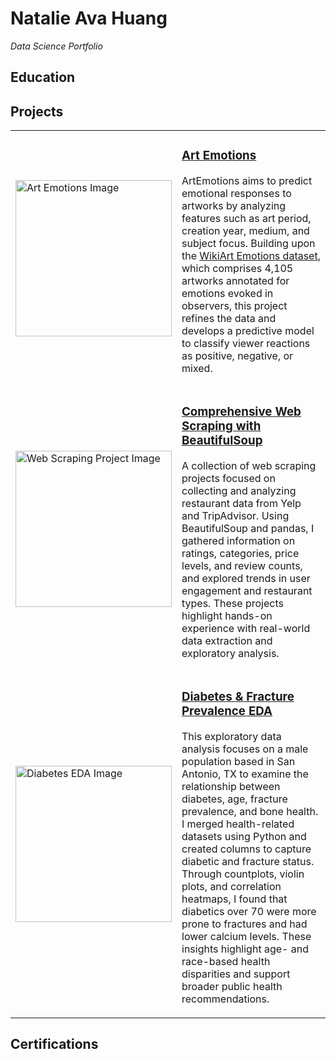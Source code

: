 # Natalie Ava Huang 
*Data Science Portfolio*

## Education

## Projects

<table>
  <tr>
    <td>
      <img src="image.png" alt="Art Emotions Image" width="250">
    </td>
    <td>
      <h3> <a  href = "https://github.com/natalie-ava/ArtEmotions">Art Emotions</a></h3>
      <p>ArtEmotions aims to predict emotional responses to artworks by analyzing features such as art period, creation year, medium, and subject focus. Building upon the <a href="https://saifmohammad.com/WebPages/wikiartemotions.html">WikiArt Emotions dataset</a>, which comprises 4,105 artworks annotated for emotions evoked in observers, this project refines the data and develops a predictive model to classify viewer reactions as positive, negative, or mixed.
 </p>
    </td>
  </tr>
  <tr>
    <td>
      <img src="image.png" alt="Web Scraping Project Image" width="250">
    </td>
    <td>
      <h3> <a  href = "link">Comprehensive Web Scraping with BeautifulSoup</a></h3>
      <p> A collection of web scraping projects focused on collecting and analyzing restaurant data from Yelp and TripAdvisor. Using BeautifulSoup and pandas, I gathered information on ratings, categories, price levels, and review counts, and explored trends in user engagement and restaurant types. These projects highlight hands-on experience with real-world data extraction and exploratory analysis.</p>
    </td>
  </tr>
  <tr>
  <td>
    <img src="images/diabetes_eda.png" alt="Diabetes EDA Image" width="250">
  </td>
  <td>
    <h3><a href="https://github.com/natalie-ava/portfolio/tree/main/EDA_diabetes">Diabetes & Fracture Prevalence EDA</a></h3>
    <p>
      This exploratory data analysis focuses on a male population based in San Antonio, TX to examine the relationship between diabetes, age, fracture prevalence, and bone health. I merged health-related datasets using Python and created columns to capture diabetic and fracture status. Through countplots, violin plots, and correlation heatmaps, I found that diabetics over 70 were more prone to fractures and had lower calcium levels. These insights highlight age- and race-based health disparities and support broader public health recommendations.
    </p>
  </td>
</tr>
</table>

## Certifications

